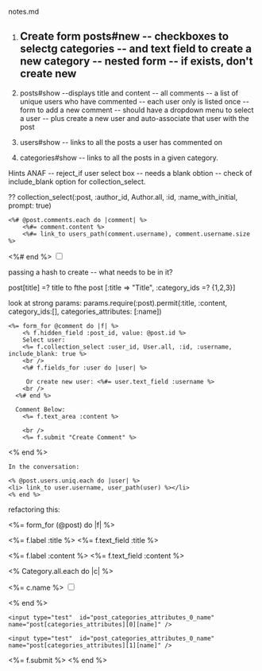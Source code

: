 notes.md


1. Create form posts#new
	-- checkboxes  to selectg categories 
	-- and text field to create a new category 
	-- nested form 
	-- if exists, don't create new 
	-- 

2. posts#show 
	--displays title and content
	-- all comments 
	-- a list of unique users who have commented 
	-- each user only is listed once 
	-- form to add a new comment
		-- should have a dropdown menu to select a user 
		-- plus create a new user and auto-associate that user with the post 

3. users#show 
	-- links to all the posts a user has commented on 

4. categories#show -- links to all the posts in a given category. 


Hints ANAF -- reject_if 
user select box -- needs a blank obtion -- check of include_blank option for collection_select. 

?? collection_select(:post, :author_id, Author.all, :id, :name_with_initial, prompt: true)




	<%# @post.comments.each do |comment| %>
		<%#= comment.content %>
		<%#= link_to users_path(comment.username), comment.username.size  %> 
<%# end %>
	<label for="category_id">
		<input type="checkbox" name="?" value="1">


passing a hash to create -- what needs to be in it? 

post[title] =? title to fthe post 
[:title => "Title", :category_ids =? {1,2,3}]

look at strong params: 
    params.require(:post).permit(:title, :content, category_ids:[], categories_attributes: [:name])



<!-- refactoring: collection_check_boxes(:post, :author_ids, Author.all, id, ) -->
<!-- f.select --skip the first argument-:post) 
 -->


<!-- will genereate a chckboxe named post[category_ids]
it will use the :id as the value for the checkbox, and will use the :name method as the label for the checkbox. 
 -->
<!--  
<% Category.all.each do |c| %>
	<p> 
	<label for="category_id <%= c.id %>"><%= c.name %></label>
	<input type="checkbox" name="post[category_ids][]" value="<%= c.id %>" id="category_id <%= c.id %>">
	</p>
	<% end %>

	<input type="test"  id="post_categories_attributes_0_name" name="post[categories_attributes][0][name]" />

	<input type="test"  id="post_categories_attributes_0_name" name="post[categories_attributes][1][name]" />
   <%= f.submit %>
<% end %> -->

	
	<%= form_for @comment do |f| %>
		<% f.hidden_field :post_id, value: @post.id %>
		Select user:
		<%= f.collection_select :user_id, User.all, :id, :username, include_blank: true %>
		<br />
		<%# f.fields_for :user do |user| %>

		 Or create new user: <%#= user.text_field :username %>
		<br />
	  <%# end %>

	  Comment Below: 
	  	<%= f.text_area :content %>

	  	<br />
		<%= f.submit "Create Comment" %>
<% end %>

	In the conversation: 

	<% @post.users.uniq.each do |user| %>
	<li> link_to user.username, user_path(user) %></li>
	<% end %>

refactoring this: 

<%= form_for (@post) do |f| %>
	<p>
	<%= f.label :title %>
	<%= f.text_field :title %><br />
	</p>
	<p>
	<%= f.label :content %>
	<%= f.text_field :content %><br />
	</p>


<% Category.all.each do |c| %>
	<p> 
	<label for="category_id <%= c.id %>"><%= c.name %></label>
	<input type="checkbox" name="post[category_ids][]" value="<%= c.id %>" id="category_id <%= c.id %>">
	</p>
	<% end %>

	<input type="test"  id="post_categories_attributes_0_name" name="post[categories_attributes][0][name]" />

	<input type="test"  id="post_categories_attributes_0_name" name="post[categories_attributes][1][name]" />
   <%= f.submit %>
<% end %>